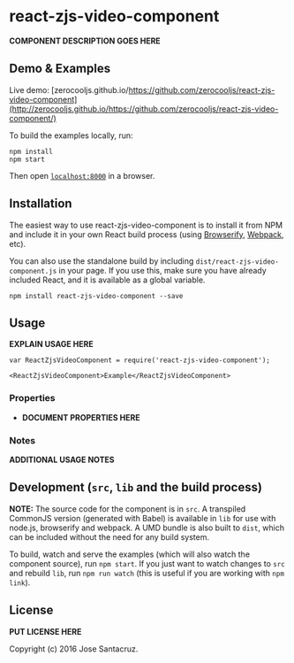 # react-zjs-video-component

__COMPONENT DESCRIPTION GOES HERE__


## Demo & Examples

Live demo: [zerocooljs.github.io/https://github.com/zerocooljs/react-zjs-video-component](http://zerocooljs.github.io/https://github.com/zerocooljs/react-zjs-video-component/)

To build the examples locally, run:

```
npm install
npm start
```

Then open [`localhost:8000`](http://localhost:8000) in a browser.


## Installation

The easiest way to use react-zjs-video-component is to install it from NPM and include it in your own React build process (using [Browserify](http://browserify.org), [Webpack](http://webpack.github.io/), etc).

You can also use the standalone build by including `dist/react-zjs-video-component.js` in your page. If you use this, make sure you have already included React, and it is available as a global variable.

```
npm install react-zjs-video-component --save
```


## Usage

__EXPLAIN USAGE HERE__

```
var ReactZjsVideoComponent = require('react-zjs-video-component');

<ReactZjsVideoComponent>Example</ReactZjsVideoComponent>
```

### Properties

* __DOCUMENT PROPERTIES HERE__

### Notes

__ADDITIONAL USAGE NOTES__


## Development (`src`, `lib` and the build process)

**NOTE:** The source code for the component is in `src`. A transpiled CommonJS version (generated with Babel) is available in `lib` for use with node.js, browserify and webpack. A UMD bundle is also built to `dist`, which can be included without the need for any build system.

To build, watch and serve the examples (which will also watch the component source), run `npm start`. If you just want to watch changes to `src` and rebuild `lib`, run `npm run watch` (this is useful if you are working with `npm link`).

## License

__PUT LICENSE HERE__

Copyright (c) 2016 Jose Santacruz.

